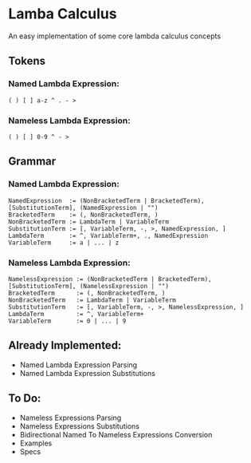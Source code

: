 # Lamba Calculus
An easy implementation of some core lambda calculus concepts

## Tokens
### Named Lambda Expression:
`( ) [ ] a-z ^ . - >`

### Nameless Lambda Expression:
`( ) [ ] 0-9 ^ - >`

## Grammar
### Named Lambda Expression:
```
NamedExpression  := (NonBracketedTerm | BracketedTerm), [SubstitutionTerm], (NamedExpression | "")
BracketedTerm    := (, NonBracketedTerm, )
NonBracketedTerm := LambdaTerm | VariableTerm
SubstitutionTerm := [, VariableTerm, -, >, NamedExpression, ]
LambdaTerm       := ^, VariableTerm+, ., NamedExpression
VariableTerm     := a | ... | z
```

### Nameless Lambda Expression:
```
NamelessExpression := (NonBracketedTerm | BracketedTerm), [SubstitutionTerm], (NamelessExpression | "")
BracketedTerm      := (, NonBracketedTerm, )
NonBracketedTerm   := LambdaTerm | VariableTerm
SubstitutionTerm   := [, VariableTerm, -, >, NamelessExpression, ]
LambdaTerm         := ^, VariableTerm+
VariableTerm       := 0 | ... | 9
```

## Already Implemented:
- Named Lambda Expression Parsing
- Named Lambda Expression Substitutions

## To Do:
- Nameless Expressions Parsing
- Nameless Expressions Substitutions
- Bidirectional Named To Nameless Expressions Conversion
- Examples
- Specs

